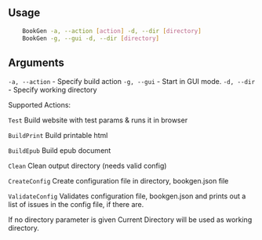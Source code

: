 ## Usage

```bash
	BookGen -a, --action [action] -d, --dir [directory]
	BookGen -g, --gui -d, --dir [directory]
```

## Arguments

```-a, --action```  - Specify build action
```-g, --gui``` - Start in GUI mode.
```-d, --dir``` - Specify working directory
    
Supported Actions:

```Test```
Build website with test params & runs it in browser
        
```BuildPrint```
Build printable html
        
```BuildEpub```
Build epub document

```Clean```
Clean output directory (needs valid config)

```CreateConfig```
Create configuration file in directory, bookgen.json file
    
```ValidateConfig```
Validates configuration file, bookgen.json and prints out a list of issues in the config file, if there are.

If no directory parameter is given Current Directory will be used as working  directory.